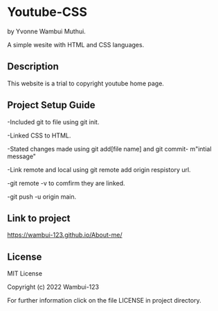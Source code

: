 # Youtube-CSS

by Yvonne Wambui Muthui.

A simple wesite with HTML and CSS languages.

## Description
This website is a trial to copyright youtube home page.

## Project Setup Guide
-Included git to file using git init.

-Linked CSS to HTML.

-Stated changes made using git add[file name] and git commit- m"intial message"

-Link remote and local using git remote add origin respistory url.

-git remote -v to comfirm they are linked.

-git push -u origin main.

## Link to project
https://wambui-123.github.io/About-me/

## License 
MIT License

Copyright (c) 2022 Wambui-123 

For further information click on the file LICENSE in project directory.



